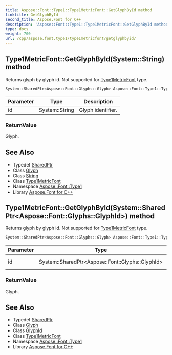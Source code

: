 ```yaml
---
title: Aspose::Font::Type1::Type1MetricFont::GetGlyphById method
linktitle: GetGlyphById
second_title: Aspose.Font for C++
description: 'Aspose::Font::Type1::Type1MetricFont::GetGlyphById method. Returns glyph by glyph id. Not supported for Type1MetricFont type in C++.'
type: docs
weight: 700
url: /cpp/aspose.font.type1/type1metricfont/getglyphbyid/
---
```

## Type1MetricFont::GetGlyphById(System::String) method


Returns glyph by glyph id. Not supported for [Type1MetricFont](../) type.

```cpp
System::SharedPtr<Aspose::Font::Glyphs::Glyph> Aspose::Font::Type1::Type1MetricFont::GetGlyphById(System::String id) override
```


| Parameter | Type | Description |
| --- | --- | --- |
| id | System::String | Glyph identifier. |

### ReturnValue

Glyph.

## See Also

* Typedef [SharedPtr](../../../system/sharedptr/)
* Class [Glyph](../../../aspose.font.glyphs/glyph/)
* Class [String](../../../system/string/)
* Class [Type1MetricFont](../)
* Namespace [Aspose::Font::Type1](../../)
* Library [Aspose.Font for C++](../../../)
## Type1MetricFont::GetGlyphById(System::SharedPtr\<Aspose::Font::Glyphs::GlyphId\>) method


Returns glyph by glyph id. Not supported for [Type1MetricFont](../) type.

```cpp
System::SharedPtr<Aspose::Font::Glyphs::Glyph> Aspose::Font::Type1::Type1MetricFont::GetGlyphById(System::SharedPtr<Aspose::Font::Glyphs::GlyphId> id) override
```


| Parameter | Type | Description |
| --- | --- | --- |
| id | System::SharedPtr\<Aspose::Font::Glyphs::GlyphId\> | Glyph identifier. |

### ReturnValue

Glyph.

## See Also

* Typedef [SharedPtr](../../../system/sharedptr/)
* Class [Glyph](../../../aspose.font.glyphs/glyph/)
* Class [GlyphId](../../../aspose.font.glyphs/glyphid/)
* Class [Type1MetricFont](../)
* Namespace [Aspose::Font::Type1](../../)
* Library [Aspose.Font for C++](../../../)
